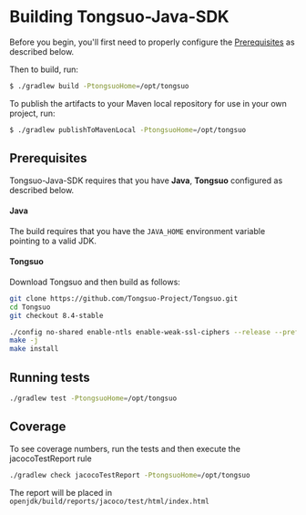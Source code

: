 Building Tongsuo-Java-SDK
==================

Before you begin, you'll first need to properly configure the [Prerequisites](#Prerequisites) as
described below.

Then to build, run:

```bash
$ ./gradlew build -PtongsuoHome=/opt/tongsuo
```

To publish the artifacts to your Maven local repository for use in your own project, run:

```bash
$ ./gradlew publishToMavenLocal -PtongsuoHome=/opt/tongsuo
```

Prerequisites
-------------
Tongsuo-Java-SDK requires that you have __Java__, __Tongsuo__ configured as described
below.

#### Java
The build requires that you have the `JAVA_HOME` environment variable pointing to a valid JDK.


#### Tongsuo
Download Tongsuo and then build as follows:

```bash
git clone https://github.com/Tongsuo-Project/Tongsuo.git
cd Tongsuo
git checkout 8.4-stable

./config no-shared enable-ntls enable-weak-ssl-ciphers --release --prefix=/opt/tongsuo --libdir=/opt/tongsuo/lib
make -j
make install
```

Running tests
-------------------------

```bash
./gradlew test -PtongsuoHome=/opt/tongsuo
```

Coverage
--------
To see coverage numbers, run the tests and then execute the jacocoTestReport rule

```bash
./gradlew check jacocoTestReport -PtongsuoHome=/opt/tongsuo
```

The report will be placed in `openjdk/build/reports/jacoco/test/html/index.html`
